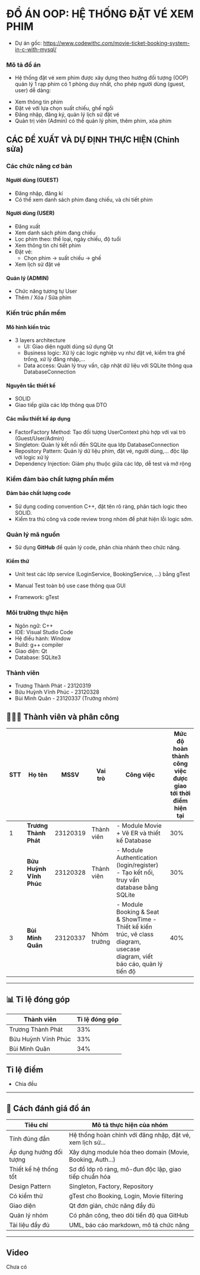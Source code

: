 # ĐỒ ÁN OOP: HỆ THỐNG ĐẶT VÉ XEM PHIM 
- Dự án gốc: https://www.codewithc.com/movie-ticket-booking-system-in-c-with-mysql/

### Mô tả đồ án 
- Hệ thống đặt vé xem phim được xây dựng theo hướng đối tượng (OOP) quản lý 1 rạp phim có 1 phòng duy nhất, cho phép người dùng (guest, user) dễ dàng:
+ Xem thông tin phim
+ Đặt vé với lựa chọn suất chiếu, ghế ngồi 
+ Đăng nhập, đăng ký, quản lý lịch sử đặt vé
+ Quản trị viên (Admin) có thể quản lý phim, thêm phim, xóa phim


## CÁC ĐỀ XUẤT VÀ DỰ ĐỊNH THỰC HIỆN (Chỉnh sửa)

### Các chức năng cơ bản
#### **Người dùng (GUEST)**
- Đăng nhập, đăng kí 
- Có thể xem danh sách phim đang chiếu, và chi tiết phim

#### **Người dùng (USER)**
- Đăng xuất
- Xem danh sách phim đang chiếu
- Lọc phim theo: thể loại, ngày chiếu, độ tuổi
- Xem thông tin chi tiết phim
- Đặt vé:
  - Chọn phim → suất chiếu → ghế 
- Xem lịch sử đặt vé 

#### **Quản lý (ADMIN)**
- Chức năng tương tự User
- Thêm / Xóa / Sửa phim

### Kiến trúc phần mềm
#### Mô hình kiến trúc
- 3 layers architecture
    - UI: Giao diện người dùng sử dụng Qt
    - Business logic: Xử lý các logic nghiệp vụ như đặt vé, kiểm tra ghế trống, xử lý đăng nhập,...
    - Data access: 	Quản lý truy vấn, cập nhật dữ liệu với SQLite thông qua DatabaseConnection
#### Nguyên tắc thiết kế
- SOLID
- Giao tiếp giữa các lớp thông qua DTO


#### Các mẫu thiết kế áp dụng
- FactorFactory Method: Tạo đối tượng UserContext phù hợp với vai trò (Guest/User/Admin)
- Singleton: Quản lý kết nối đến SQLite qua lớp DatabaseConnection
- Repository Pattern: Quản lý dữ liệu phim, đặt vé, người dùng,... độc lập với logic xử lý
- Dependency Injection: Giảm phụ thuộc giữa các lớp, dễ test và mở rộng

### Kiểm đảm bảo chất lượng phần mềm
#### Đảm bảo chất lượng code
- Sử dụng coding convention C++, đặt tên rõ ràng, phân tách logic theo SOLID.
- Kiểm tra thủ công và code review trong nhóm để phát hiện lỗi logic sớm.

### Quản lý mã nguồn
- Sử dụng **GitHub** để quản lý code, phân chia nhánh theo chức năng.

#### Kiểm thử 
- Unit test các lớp service (LoginService, BookingService, ...) bằng gTest
- Manual Test toàn bộ use case thông qua GUI


- Framework: gTest

### Môi trường thực hiện
- Ngôn ngữ: C++
- IDE: Visual Studio Code
- Hệ điều hành: Window
- Build: g++ compiler
- Giao diện: Qt
- Database: SQLite3

### Thành viên
- Trương Thành Phát - 23120319
- Bửu Huỳnh Vĩnh Phúc - 23120328
- Bùi Minh Quân - 23120337 (Trưởng nhóm)


## 👨‍👩‍👦 Thành viên và phân công

| STT | Họ tên                  | MSSV      | Vai trò        | Công việc | Mức độ hoàn thành công việc được giao tới thời điểm hiện tại |
|-----|-------------------------|-----------|----------------|--------------------------------------|----------|
| 1   | **Trương Thành Phát**    | 23120319  | Thành viên       | - Module Movie + Vẽ ER và thiết kế Database                                 | 30%
| 2   | **Bửu Huỳnh Vĩnh Phúc**  | 23120328  | Thành viên       | - Module Authentication (login/register)<br> - Tạo kết nối, truy vấn database bằng SQLite               | 30%
| 3   | **Bùi Minh Quân**        | 23120337  | Nhóm trưởng      | - Module Booking & Seat<br> & ShowTime - Thiết kế kiến trúc, vẽ class diagram, usecase diagram, viết báo cáo, quản lý tiến độ                | 40%

---

## 📊 Tỉ lệ đóng góp

| Thành viên                | Tỉ lệ đóng góp |
|---------------------------|----------------|
| Trương Thành Phát         | 33%            | 
| Bửu Huỳnh Vĩnh Phúc       | 33%            | 
| Bùi Minh Quân             | 34%            | 


## Tỉ lệ điểm
- Chia đều


---

## 🧪 Cách đánh giá đồ án

| Tiêu chí                            | Mô tả thực hiện của nhóm                                  |
|-------------------------------------|------------------------------------------------------------|
| Tính đúng đắn                       | Hệ thống hoàn chỉnh với đăng nhập, đặt vé, xem lịch sử... |
| Áp dụng hướng đối tượng             | Xây dựng module hóa theo domain (Movie, Booking, Auth...) |
| Thiết kế hệ thống tốt               | Sơ đồ lớp rõ ràng, mô-đun độc lập, giao tiếp chuẩn hóa     |
| Design Pattern                      | Singleton, Factory, Repository                             |
| Có kiểm thử                         | gTest cho Booking, Login, Movie filtering                  |
| Giao diện                           | Qt đơn giản, chức năng đầy đủ                             |
| Quản lý nhóm                        | Có phân công, theo dõi tiến độ qua GitHub                 |
| Tài liệu đầy đủ                     | UML, báo cáo markdown, mô tả chức năng                     |

---


## Video
Chưa có